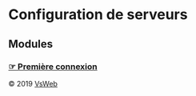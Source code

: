 Configuration de serveurs
==
Modules
-

### [&#9758; Première connexion](modules/LOGIN.md)

&copy; 2019 [VsWeb](https://vsweb.be) 